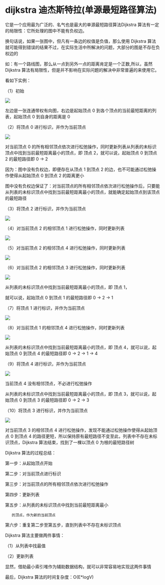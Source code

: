 # dijkstra 迪杰斯特拉(单源最短路径算法)

它是一个应用最为广泛的、名气也是最大的单源最短路径算法Dijkstra 算法有一定的局限性：它所处理的图中不能有负权边。

换句话说，如果一张图中，但凡有一条边的权值是负值，那么使用 Dijkstra 算法就可能得到错误的结果不过，在实际生活中所解决的问题，大部分的图是不存在负权边的

如：有一个路线图，那么从一点到另外一点的距离肯定是一个正数,所以，虽然 Dijkstra 算法有局限性，但是并不影响在实际问题的解决中非常普遍的来使用它。

看如下实例：

（1）初始

![](../../../images/algorithm/graph/dijkstra-1.png)

左边是一张连通带权有向图，右边是起始顶点 0 到各个顶点的当前最短距离的列表，起始顶点 0 到自身的距离是 0

（2）将顶点 0 进行标识，并作为当前顶点

![](../../../images/algorithm/graph/dijkstra-2.png)

对当前顶点 0 的所有相邻顶点依次进行松弛操作，同时更新列表从列表的未标识顶点中找到当前最短距离最小的顶点，即 顶点 2，就可以说，起始顶点 0 到顶点 2 的最短路径即 0 -> 2

因为：图中没有负权边，即便存在从顶点 1 到顶点 2 的边，也不可能通过松弛操作使得从起始顶点 0 到顶点 2 的距离更小

图中没有负权边保证了：对当前顶点的所有相邻顶点依次进行松弛操作后，只要能从列表的未标识顶点中找到当前最短距离最小的顶点，就能确定起始顶点到该顶点的最短路径

（3）将顶点 2 进行标识，并作为当前顶点

![](../../../images/algorithm/graph/dijkstra-3.png)

（4）对当前顶点 2 的相邻顶点 1 进行松弛操作，同时更新列表

![](../../../images/algorithm/graph/dijkstra-4.png)

（5）对当前顶点 2 的相邻顶点 4 进行松弛操作，同时更新列表

![](../../../images/algorithm/graph/dijkstra-5.png)

（6）对当前顶点 2 的相邻顶点 3 进行松弛操作，同时更新列表

![](../../../images/algorithm/graph/dijkstra-6.png)

从列表的未标识顶点中找到当前最短距离最小的顶点，即 顶点 1，

就可以说，起始顶点 0 到顶点 1 的最短路径即 0 -> 2 -> 1

（7）将顶点 1 进行标识，并作为当前顶点

![](../../../images/algorithm/graph/dijkstra-7.png)

（8）对当前顶点 1 的相邻顶点 4 进行松弛操作，同时更新列表

![](../../../images/algorithm/graph/dijkstra-8.png)

从列表的未标识顶点中找到当前最短距离最小的顶点，即 顶点 4，就可以说，起始顶点 0 到顶点 4 的最短路径即 0 -> 2 -> 1 -> 4

（9）将顶点 4 进行标识，并作为当前顶点

![](../../../images/algorithm/graph/dijkstra-9.png)

当前顶点 4 没有相邻顶点，不必进行松弛操作

从列表的未标识顶点中找到当前最短距离最小的顶点，即 顶点 3，就可以说，起始顶点 0 到顶点 3 的最短路径即 0 -> 2 -> 3

（10）将顶点 3 进行标识，并作为当前顶点

![](../../../images/algorithm/graph/dijkstra-10.png)

对当前顶点 3 的相邻顶点 4 进行松弛操作，发现不能通过松弛操作使得从起始顶点 0 到顶点 4 的路径更短，所以保持原有最短路径不变至此，列表中不存在未标识顶点，Dijkstra 算法结束，找到了一棵以顶点 0 为根的最短路径树

Dijkstra 算法的过程总结：

第一步：从起始顶点开始

第二步：对当前顶点进行标识

第三步：对当前顶点的所有相邻顶点依次进行松弛操作

第四步：更新列表

第五步：从列表的未标识顶点中找到当前最短距离最小

       的顶点，作为新的当前顶点

第六步：重复第二步至第五步，直到列表中不存在未标识顶点



Dijkstra 算法主要做两件事情：

（1）从列表中找最值

（2）更新列表


显然，借助最小索引堆作为辅助数据结构，就可以非常容易地实现这两件事情

最后，Dijkstra 算法的时间复杂度：O(E*logV)